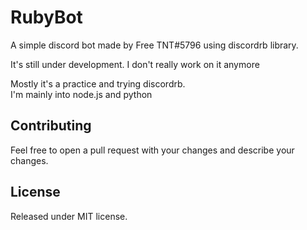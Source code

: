 # RubyBot
A simple discord bot made by Free TNT#5796 using discordrb library.

It's still under development. I don't really work on it anymore

Mostly it's a practice and trying discordrb.    
I'm mainly into node.js and python

## Contributing
Feel free to open a pull request with your changes and describe your changes.

## License
Released under MIT license.

